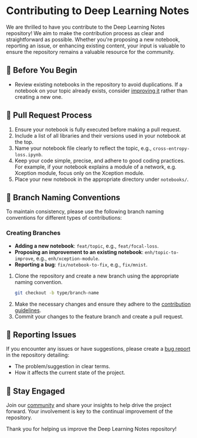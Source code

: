 # Contributing to Deep Learning Notes

We are thrilled to have you contribute to the Deep Learning Notes repository! We aim to make the contribution process as clear and straightforward as possible. Whether you're proposing a new notebook, reporting an issue, or enhancing existing content, your input is valuable to ensure the repository remains a valuable resource for the community.

## 📝 Before You Begin

- Review existing notebooks in the repository to avoid duplications. If a notebook on your topic already exists, consider [improving it](https://github.com/semilleroCV/deep-learning-notes/issues/new?assignees=&labels=enhancement&projects=&template=feature-report.yml) rather than creating a new one.

## 🔄 Pull Request Process

1. Ensure your notebook is fully executed before making a pull request.
2. Include a list of all libraries and their versions used in your notebook at the top.
3. Name your notebook file clearly to reflect the topic, e.g., `cross-entropy-loss.ipynb`.
4. Keep your code simple, precise, and adhere to good coding practices. For example, if your notebook explains a module of a network, e.g. Xception module, focus only on the Xception module.
5. Place your new notebook in the appropriate directory under `notebooks/`.

## 🌿 Branch Naming Conventions
To maintain consistency, please use the following branch naming conventions for different types of contributions:

### Creating Branches

- **Adding a new notebook**: `feat/topic`, e.g., `feat/focal-loss`.
- **Proposing an improvement to an existing notebook**: `enh/topic-to-improve`, e.g., `enh/xception-module`.
- **Reporting a bug**: `fix/notebook-to-fix`, e.g., `fix/mnist`.
  
1. Clone the repository and create a new branch using the appropriate naming convention.
   ```sh
   git checkout -b type/branch-name
   ```
2. Make the necessary changes and ensure they adhere to the [contribution guidelines](https://github.com/semilleroCV/deep-learning-notes/edit/main/CONTRIBUTING.md#-pull-request-process).
3. Commit your changes to the feature branch and create a pull request.

## 🐞 Reporting Issues

If you encounter any issues or have suggestions, please create a [bug report](https://github.com/semilleroCV/deep-learning-notes/issues/new?assignees=&labels=bug%2Ctriage&projects=&template=bug-report.yml) in the repository detailing:
- The problem/suggestion in clear terms.
- How it affects the current state of the project.

## 💬 Stay Engaged

Join our [community](https://discord.gg/MkCpdsHZzJ) and share your insights to help drive the project forward. Your involvement is key to the continual improvement of the repository.

Thank you for helping us improve the Deep Learning Notes repository!
